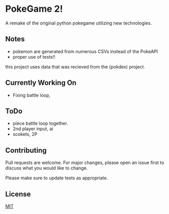 # PokeGame 2!

A remake of the original python pokegame utilizing new technologies.


## Notes
  - pokemon are generated from numerous CSVs instead of the PokeAPI
  - proper use of tests!!

  this project uses data that was recieved from the (pokdex) project. 


## Currently Working On

- Fixing battle loop,

## ToDo
- piece battle loop together.
- 2nd player input, ai 
- scokets, 2P



## Contributing

Pull requests are welcome. For major changes, please open an issue first
to discuss what you would like to change.

Please make sure to update tests as appropriate.

## License

[MIT](https://choosealicense.com/licenses/mit/)